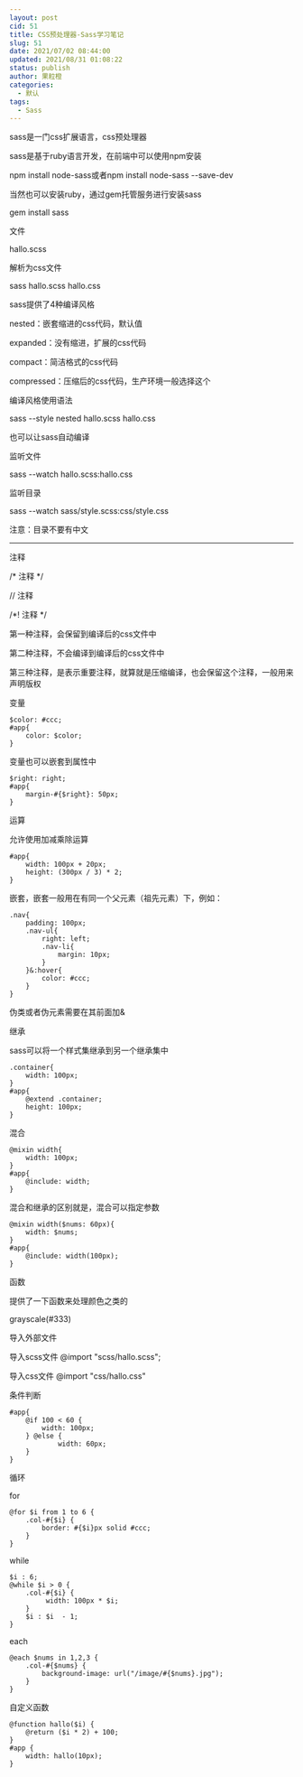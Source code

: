 ```yaml
---
layout: post
cid: 51
title: CSS预处理器-Sass学习笔记
slug: 51
date: 2021/07/02 08:44:00
updated: 2021/08/31 01:08:22
status: publish
author: 果粒橙
categories: 
  - 默认
tags: 
  - Sass
---
```



sass是一门css扩展语言，css预处理器


sass是基于ruby语言开发，在前端中可以使用npm安装

npm install node-sass或者npm install node-sass --save-dev

当然也可以安装ruby，通过gem托管服务进行安装sass

gem install sass


文件

hallo.scss


解析为css文件

sass hallo.scss hallo.css


sass提供了4种编译风格


nested：嵌套缩进的css代码，默认值

expanded：没有缩进，扩展的css代码

compact：简洁格式的css代码

compressed：压缩后的css代码，生产环境一般选择这个

编译风格使用语法

sass --style nested hallo.scss hallo.css

也可以让sass自动编译

监听文件

sass --watch hallo.scss:hallo.css


监听目录

sass --watch sass/style.scss:css/style.css


注意：目录不要有中文


---

注释

/\* 注释 \*/

// 注释

/\*! 注释 \*/

第一种注释，会保留到编译后的css文件中

第二种注释，不会编译到编译后的css文件中

第三种注释，是表示重要注释，就算就是压缩编译，也会保留这个注释，一般用来声明版权

变量

    $color: #ccc;
    #app{
        color: $color;
    }

变量也可以嵌套到属性中

    $right: right;
    #app{
        margin-#{$right}: 50px;
    }

运算

允许使用加减乘除运算

    #app{
        width: 100px + 20px;
        height: (300px / 3) * 2;
    }


嵌套，嵌套一般用在有同一个父元素（祖先元素）下，例如：

    .nav{
        padding: 100px;
        .nav-ul{
            right: left;
            .nav-li{
                margin: 10px;
            }
        }&:hover{
            color: #ccc;
        }
    }

伪类或者伪元素需要在其前面加&


继承

sass可以将一个样式集继承到另一个继承集中

    .container{
        width: 100px;
    }
    #app{
        @extend .container;
        height: 100px;
    }


混合

    @mixin width{
        width: 100px;
    }
    #app{
        @include: width;
    }


混合和继承的区别就是，混合可以指定参数

    @mixin width($nums: 60px){
        width: $nums;
    }
    #app{
        @include: width(100px);
    }


函数

提供了一下函数来处理颜色之类的


grayscale(#333)



导入外部文件

导入scss文件
@import "scss/hallo.scss";

导入css文件
@import "css/hallo.css"



条件判断

    #app{
        @if 100 < 60 {  
            width: 100px;
        } @else {
                width: 60px;
        }
    }

循环

for

    @for $i from 1 to 6 {
        .col-#{$i} {
            border: #{$i}px solid #ccc;
        }
    }




while

    $i : 6;
    @while $i > 0 {
        .col-#{$i} {
             width: 100px * $i;
        }
        $i : $i  - 1;
    }


each

    @each $nums in 1,2,3 {
        .col-#{$nums} {
            background-image: url("/image/#{$nums}.jpg");
        }
    }



自定义函数


    @function hallo($i) {
        @return ($i * 2) + 100;
    }
    #app {
        width: hallo(10px);
    }










